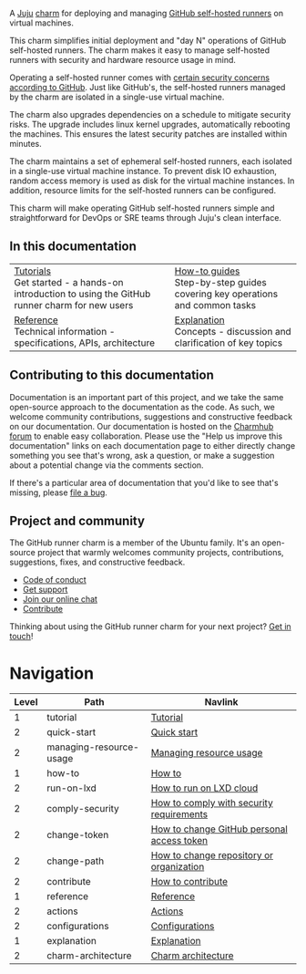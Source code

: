 A [Juju](https://juju.is/) [charm](https://juju.is/docs/olm/charmed-operators) for deploying and managing [GitHub self-hosted runners](https://docs.github.com/en/actions/hosting-your-own-runners/managing-self-hosted-runners/about-self-hosted-runners) on virtual machines.

This charm simplifies initial deployment and "day N" operations of GitHub self-hosted runners. The charm makes it easy to manage self-hosted runners with security and hardware resource usage in mind.

Operating a self-hosted runner comes with [certain security concerns according to GitHub](https://docs.github.com/en/actions/hosting-your-own-runners/managing-self-hosted-runners/about-self-hosted-runners#self-hosted-runner-security).
Just like GitHub's, the self-hosted runners managed by the charm are isolated in a single-use virtual machine. 

The charm also upgrades dependencies on a schedule to mitigate security risks. The upgrade includes linux kernel upgrades, automatically rebooting the machines. This ensures the latest security patches are installed within minutes.

The charm maintains a set of ephemeral self-hosted runners, each isolated in a single-use virtual machine instance. To prevent disk IO exhaustion, random access memory is used as disk for the virtual machine instances. In addition, resource limits for the self-hosted runners can be configured.

This charm will make operating GitHub self-hosted runners simple and straightforward for DevOps or SRE teams through Juju's clean interface.

## In this documentation

| | |
|--|--|
|  [Tutorials](https://charmhub.io/github-runner/docs/quick-start)</br>  Get started - a hands-on introduction to using the GitHub runner charm for new users </br> | [How-to guides](https://charmhub.io/github-runner/docs/how-to-comply-security) </br> Step-by-step guides covering key operations and common tasks |
| [Reference](https://charmhub.io/github-runner/docs/actions) </br> Technical information - specifications, APIs, architecture | [Explanation](https://charmhub.io/github-runner/docs/charm-architecture) </br> Concepts - discussion and clarification of key topics  |

## Contributing to this documentation

Documentation is an important part of this project, and we take the same open-source approach to the documentation as the code. As such, we welcome community contributions, suggestions and constructive feedback on our documentation. Our documentation is hosted on the [Charmhub forum](https://discourse.charmhub.io/t/github-runner-documentation-overview/7817) to enable easy collaboration. Please use the "Help us improve this documentation" links on each documentation page to either directly change something you see that's wrong, ask a question, or make a suggestion about a potential change via the comments section.

If there's a particular area of documentation that you'd like to see that's missing, please [file a bug](https://github.com/canonical/github-runner-operator/issues).

## Project and community

The GitHub runner charm is a member of the Ubuntu family. It's an open-source project that warmly welcomes community projects, contributions, suggestions, fixes, and constructive feedback.

- [Code of conduct](https://ubuntu.com/community/code-of-conduct)
- [Get support](https://discourse.charmhub.io/)
- [Join our online chat](https://chat.charmhub.io/charmhub/channels/charm-dev)
- [Contribute](Contribute)

Thinking about using the GitHub runner charm for your next project? [Get in touch](https://chat.charmhub.io/charmhub/channels/charm-dev)!

# Navigation

| Level | Path | Navlink |
| -- | -- | -- |
| 1 | tutorial | [Tutorial]() |
| 2 | quick-start | [Quick start](https://discourse.charmhub.io/t/github-runner-docs-quick-start/12441) |
| 2 | managing-resource-usage | [Managing resource usage](https://discourse.charmhub.io/t/github-runner-docs-managing-resource-usage/12450) |
| 1 | how-to | [How to]() |
| 2 | run-on-lxd | [How to run on LXD cloud](https://discourse.charmhub.io/t/github-runner-docs-how-to-run-on-lxd-cloud/12631) |
| 2 | comply-security | [How to comply with security requirements](https://discourse.charmhub.io/t/github-runner-docs-how-to-comply-with-security-requirements/12440) |
| 2 | change-token | [How to change GitHub personal access token](https://discourse.charmhub.io/t/github-runner-docs-how-to-change-github-personal-access-token/12451) |
| 2 | change-path | [How to change repository or organization](https://discourse.charmhub.io/t/github-runner-docs-how-to-change-repository-or-organization/12442) |
| 2 | contribute | [How to contribute](https://discourse.charmhub.io/t/github-runner-docs-how-to-contribute/7815) |
| 1 | reference | [Reference]() |
| 2 | actions | [Actions](https://discourse.charmhub.io/t/github-runner-docs-actions/12443) |
| 2 | configurations | [Configurations](https://discourse.charmhub.io/t/github-runner-docs-configurations/12444) |
| 1 | explanation | [Explanation]() |
| 2 | charm-architecture | [Charm architecture](https://discourse.charmhub.io/t/github-runner-docs-charm-architecture/12446) |
